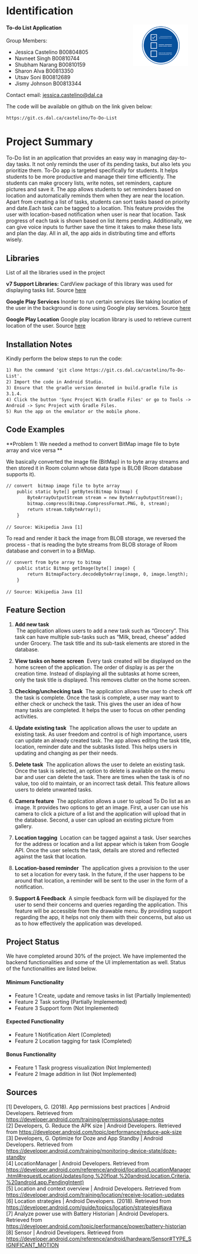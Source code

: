 # Identification
#### To-do List Application <img align="right" src="/ProjectDocumentation/LogoDesignFiles/todo.png" alt="Logo Icon"  width="150" height="113" style="float: right; margin-right: 10px;" />

Group Members: 

- Jessica Castelino  B00804805	
- Navneet Singh      B00810744	
- Shubham Narang     B00810159
- Sharon Alva        B00813350 	
- Utsav Soni         B00812689
- Jismy Johnson      B00813344

Contact email: jessica.castelino@dal.ca

The code will be available on github on the link given below:

```
https://git.cs.dal.ca/castelino/To-Do-List

```

# Project Summary
To-Do list in an application that provides an easy way in managing day-to-day tasks. It not only reminds the user of its pending tasks, but also lets you prioritize them. To-Do app is targeted specifically for students. It helps students to be more productive and manage their time efficiently. The students can make grocery lists, write notes, set reminders, capture pictures and save it. The app allows students to set reminders based on location and automatically reminds them when they are near the location. Apart from creating a list of tasks, students can sort tasks based on priority and date.Each task can be tagged to a location. This feature provides the user with location-based notification when user is near that location. Task progress of each task is shown based on list items pending. Additionally, we can give voice inputs to further save the time it takes to make these lists and plan the day. All in all, the app aids in distributing time and efforts wisely.


## Libraries
List of all the libraries used in the project

**v7 Support Libraries:** CardView package of this library was used for displaying tasks list. Source [here](https://developer.android.com/topic/libraries/support-library/packages)

**Google Play Services** Inorder to run certain services like taking location of the user in the background is done using Google play services. Source [here](https://developers.google.com/android/guides/setup)

**Google Play Location** Google play location library is used to retrieve current location of the user. Source [here](https://developer.android.com/guide/topics/location/)

## Installation Notes
Kindly perform the below steps to run the code:

```
1) Run the command 'git clone https://git.cs.dal.ca/castelino/To-Do-List'.
2) Import the code in Android Studio.
3) Ensure that the gradle version denoted in build.gradle file is 3.1.4.
4) Click the button 'Sync Project With Gradle Files' or go to Tools -> Android -> Sync Project with Gradle Files.
5) Run the app on the emulator or the mobile phone.

```
## Code Examples

**Problem 1: We needed a method to convert BitMap image file to byte array and vice versa **

 We basically converted the image file (BitMap) in to byte array streams and then stored it in Room column whose data type is BLOB (Room database supports it).
```
// convert  bitmap image file to byte array
    public static byte[] getBytes(Bitmap bitmap) {
        ByteArrayOutputStream stream = new ByteArrayOutputStream();
        bitmap.compress(Bitmap.CompressFormat.PNG, 0, stream);
        return stream.toByteArray();
    }

// Source: Wikipedia Java [1]
```
To read and render it back the image from BLOB storage, we reversed the process - that is reading the byte streams from BLOB storage of Room database and convert in to a BitMap.

```
// convert from byte array to bitmap
    public static Bitmap getImage(byte[] image) {
        return BitmapFactory.decodeByteArray(image, 0, image.length);
    }

// Source: Wikipedia Java [1]
```
## Feature Section
1. **Add new task**  
&nbsp;The application allows users to add a new task such as “Grocery”. This task can have multiple sub-tasks such as “Milk, bread, cheese” added under Grocery. The task title and its sub-task elements are stored in the database. 

2. **View tasks on home screen**
&nbsp;Every task created will be displayed on the home screen of the application. The order of display is as per the creation time. Instead of displaying all the subtasks at home screen, only the task title is displayed. This removes clutter on the home screen. 

3. **Checking/unchecking task**
&nbsp;The application allows the user to check off the task is complete. Once the task is complete, a user may want to either check or uncheck the task. This gives the user an idea of how many tasks are completed. It helps the user to focus on other pending activities. 

4. **Update existing task**
&nbsp;The application allows the user to update an existing task. As user freedom and control is of high importance, users can update an already created task. The app allows editing the task title, location, reminder date and the subtasks listed. This helps users in updating and changing as per their needs. 

5. **Delete task**
&nbsp;The application allows the user to delete an existing task. Once the task is selected, an option to delete is available on the menu bar and user can delete the task. There are times when the task is of no value, too old to maintain, or an incorrect task detail. This feature allows users to delete unwanted tasks. 

6. **Camera feature**
&nbsp;The application allows a user to upload To Do list as an image. It provides two options to get an image. First, a user can use his camera to click a picture of a list and the application will upload that in the database. Second, a user can upload an existing picture from gallery.   

7. **Location tagging**
&nbsp;Location can be tagged against a task. User searches for the address or location and a list appear which is taken from Google API. Once the user selects the task, details are stored and reflected against the task that location. 

8. **Location-based reminder**
&nbsp;The application gives a provision to the user to set a location for every task. In the future, if the user happens to be around that location, a reminder will be sent to the user in the form of a notification. 

9. **Support & Feedback**
&nbsp;A simple feedback form will be displayed for the user to send their concerns and queries regarding the application. This feature will be accessible from the drawable menu. By providing support regarding the app, it helps not only them with their concerns, but also us as to how effectively the application was developed. 


## Project Status
We have completed around 30% of the project. We have implemented the backend functionalities and some of the UI implementation as well. Status of the functionalities are listed below.

#### Minimum Functionality
- Feature 1 Create, update and remove tasks in list (Partially Implemented)
- Feature 2 Task sorting (Partially Implemented)
- Feature 3 Support form (Not Implemented)

#### Expected Functionality
- Feature 1 Notification Alert (Completed)
- Feature 2 Location tagging for task (Completed)

#### Bonus Functionality
- Feature 1 Task progress visualization (Not Implemented)
- Feature 2 Image addition in list (Not Implemented)

## Sources
[1] Developers, G. (2018). App permissions best practices | Android Developers. Retrieved from https://developer.android.com/training/permissions/usage-notes<br/>
[2] Developers, G. Reduce the APK size | Android Developers. Retrieved from https://developer.android.com/topic/performance/reduce-apk-size <br/>
[3] Developers, G. Optimize for Doze and App Standby | Android Developers. Retrieved from https://developer.android.com/training/monitoring-device-state/doze-standby <br/>
[4] LocationManager  |  Android Developers. Retrieved from https://developer.android.com/reference/android/location/LocationManager.html#requestLocationUpdates(long,%20float,%20android.location.Criteria,%20android.app.PendingIntent) <br/>
[5] Location and context overview  |  Android Developers. Retrieved from https://developer.android.com/training/location/receive-location-updates <br/>
[6] Location strategies  |  Android Developers. (2018). Retrieved from https://developer.android.com/guide/topics/location/strategies#java <br/>
[7] Analyze power use with Battery Historian  |  Android Developers. Retrieved from https://developer.android.com/topic/performance/power/battery-historian <br/>
[8] Sensor  |  Android Developers. Retrieved from https://developer.android.com/reference/android/hardware/Sensor#TYPE_SIGNIFICANT_MOTION <br/>
